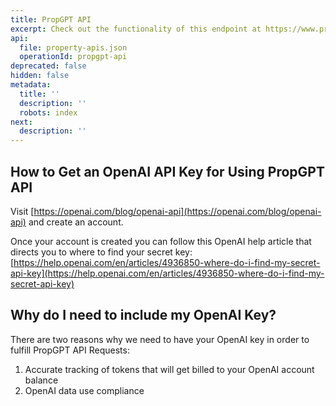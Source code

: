 ```yaml
---
title: PropGPT API
excerpt: Check out the functionality of this endpoint at https://www.propgpt.com
api:
  file: property-apis.json
  operationId: propgpt-api
deprecated: false
hidden: false
metadata:
  title: ''
  description: ''
  robots: index
next:
  description: ''
---
```

## How to Get an OpenAI API Key for Using PropGPT API

Visit [https://openai.com/blog/openai-api](https://openai.com/blog/openai-api) and create an account.

Once your account is created you can follow this OpenAI help article that directs you to where to find your secret key: [https://help.openai.com/en/articles/4936850-where-do-i-find-my-secret-api-key](https://help.openai.com/en/articles/4936850-where-do-i-find-my-secret-api-key)

## Why do I need to include my OpenAI Key?

There are two reasons why we need to have your OpenAI key in order to fulfill PropGPT API Requests:

1. Accurate tracking of tokens that will get billed to your OpenAI account balance
2. OpenAI data use compliance
